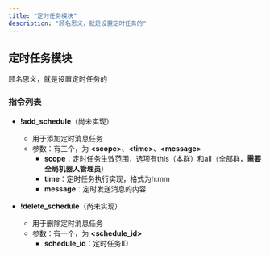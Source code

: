 ```yaml
---
title: "定时任务模块"
description: "顾名思义，就是设置定时任务的"
---
```


## 定时任务模块

顾名思义，就是设置定时任务的

### 指令列表

- **!add_schedule**（尚未实现）
    - 用于添加定时消息任务
    - 参数：有三个，为 **\<scope\>**、**\<time\>**、**\<message\>**
        - **scope**：定时任务生效范围，选项有this（本群）和all（全部群，**需要全局机器人管理员**）
        - **time**：定时任务执行实现，格式为h:mm
        - **message**：定时发送消息的内容
- **!delete_schedule**（尚未实现）

    - 用于删除定时消息任务
    - 参数：有一个，为 **\<schedule_id\>**
        - **schedule_id**：定时任务ID